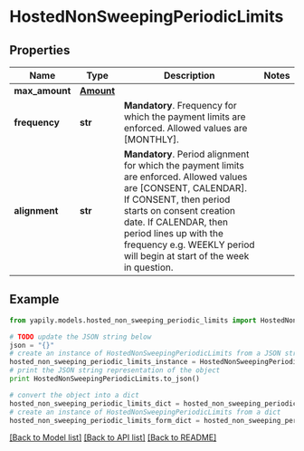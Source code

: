 # HostedNonSweepingPeriodicLimits


## Properties
Name | Type | Description | Notes
------------ | ------------- | ------------- | -------------
**max_amount** | [**Amount**](Amount.md) |  | 
**frequency** | **str** | __Mandatory__. Frequency for which the payment limits are enforced. Allowed values are [MONTHLY]. | 
**alignment** | **str** | __Mandatory__. Period alignment for which the payment limits are enforced. Allowed values are [CONSENT, CALENDAR]. If CONSENT, then period starts on consent creation date. If CALENDAR, then period lines up with the frequency e.g. WEEKLY period will begin at start of the week in question. | 

## Example

```python
from yapily.models.hosted_non_sweeping_periodic_limits import HostedNonSweepingPeriodicLimits

# TODO update the JSON string below
json = "{}"
# create an instance of HostedNonSweepingPeriodicLimits from a JSON string
hosted_non_sweeping_periodic_limits_instance = HostedNonSweepingPeriodicLimits.from_json(json)
# print the JSON string representation of the object
print HostedNonSweepingPeriodicLimits.to_json()

# convert the object into a dict
hosted_non_sweeping_periodic_limits_dict = hosted_non_sweeping_periodic_limits_instance.to_dict()
# create an instance of HostedNonSweepingPeriodicLimits from a dict
hosted_non_sweeping_periodic_limits_form_dict = hosted_non_sweeping_periodic_limits.from_dict(hosted_non_sweeping_periodic_limits_dict)
```
[[Back to Model list]](../README.md#documentation-for-models) [[Back to API list]](../README.md#documentation-for-api-endpoints) [[Back to README]](../README.md)


